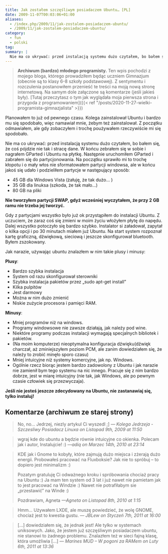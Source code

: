 ```yaml
---
title: Jak zostałem szczęśliwym posiadaczem Ubuntu… [PL]
date: 2009-11-07T00:03:06+01:00
aliases:
  - /index.php/2009/11/jak-zostalem-posiadaczem-ubuntu/
  - /2009/11/jak-zostalem-posiadaczem-ubuntu/
category:
  - fun
  - polski
tag:
summary: |
  Nie ma co ukrywać: przed instalacją systemu dużo czytałem, bo bałem się, że coś pójdzie nie tak i stracę dane. W końcu zebrałem się w sobie i nagrałem GParted i Ubuntu na płytkę. Następnie uruchomiłem GParted i zabrałem się do partycjonowania. Na początku sprawiło mi to trochę kłopotu i o mały włos nie sformatowałem partycji windowsa, ale w końcu jakoś się udało i podzieliłem partycje w następujący sposób
---
```


> **Archiwum (bardzo) młodego programisty.** Ten wpis pochodzi z mojego bloga, którego prowadziłem będąc uczniem Gimnazjum (obecnie są to klasy 6-8 szkoły podstawowej). Z sentymentu i rozczulenia postanowiłem przenieść te treści na moją nową stronę internetową. Na samym dole załączone są komentarze (jeśli jakieś były). [Tutaj przeczytasz o tym jak wyglądała moja pierwsza strona i przygoda z programowaniem]({{< ref "/posts/2020-11-27-wielki-programista-gimnazjalista" >}})
> 

Planowałem to już od pewnego czasu. Kolega zainstalował Ubuntu i bardzo mu się spodobało, więc namawiał mnie, żebym też zainstalował. Z początku odmawiałem, ale gdy zobaczyłem i trochę poużywałem rzeczywiście mi się spodobało.

Nie ma co ukrywać: przed instalacją systemu dużo czytałem, bo bałem się, że coś pójdzie nie tak i stracę dane. W końcu zebrałem się w sobie i nagrałem GParted i Ubuntu na płytkę. Następnie uruchomiłem GParted i zabrałem się do partycjonowania. Na początku sprawiło mi to trochę kłopotu i o mały włos nie sformatowałem partycji windowsa, ale w końcu jakoś się udało i podzieliłem partycje w następujący sposób:

- 45 GB dla Windows Vista (żałuję, że tak dużo… )
- 35 GB dla linuksa (szkoda, że tak mało…)
- 80 GB na pliki

**Nie tworzyłem partycji SWAP, gdyż wcześniej wyczytałem, że przy 2 GB ramu nie trzeba jej tworzyć.**

Gdy z partycjami wszystko było już ok przystąpiłem do instalacji Ubuntu. Z uczuciem, że zaraz coś się zmieni w moim życiu włożyłem płytę do napędu. Dalej wszystko potoczyło się bardzo szybko. Instalator si załadował, zapytał o kilka opcji i po 30 minutach miałem już Ubuntu. Na start system rozpoznał kartę graficzną, dźwiękową, sieciową i jeszcze skonfigurował bluetooth. Byłem zszokowany.

Jak narazie, używając ubuntu znalazłem w nim takie plusy i minusy:

**Plusy**:

- Bardzo szybka instalacja
- System od razu skonfigurował sterowniki
- Szybka instalacja pakietów przez „sudo apt-get install”
- Kilka pulpitów
- Jest darmowy
- Można w nim dużo zmienić
- Niskie zużycie procesora i pamięci RAM.

**Minusy**:

- Mniej programów niż na windows.
- Programy windowsowe nie zawsze działają, jak należy pod wine.
- Niektóre programy podczas instalacji wymagają specjalnych bibliotek i pakietów.
- (Na moim komputerze) nieoptymalna konfiguracja dźwięku(dźwięk charczał, aż zminiejszyłem poziom PCM, ale zanim dowiedziałem się, że należy to zrobić minęło sporo czasu)
- Mniej intuicyjne niż systemy komercyjne, jak np. Windows.
- Ogólnie rzecz biorąc jestem bardzo zadowolony z Ubuntu i jak narazie nie zamienił bym tego systemu na nic innego. Pracuje się z nim bardzo dobrze, jest w miarę intuicyjny (nie tak, jak Windows, ale po pewnym czasie człowiek się przezwyczaja).


**Jeśli nie jesteś jeszcze zdecydowany na Ubuntu, nie zastanawiaj się, tylko instaluj!**

## Komentarze (archiwum ze starej strony)

> No, no… Jedrzej, niezly artykul Ci wyszedl ;]
> *— Kolega Jedrzeja - Szczesliwy Posiadacz Linuxa on Listopad 9th, 2009 at 11:50*

> wgraj kde do ubuntu a będzie równie intuicyjne co okienka.
> Polecam jak i autor, Instalujcie! :)
> *—adiq on Marzec 14th, 2010 at 23:14*

> KDE jak i Gnome to kobyły, które zajmują dużo miejsca i zżerają dużo energii. Probowałeś pracować na Fluxboksie?
> Jak nie to spróbuj – to dopiero jest minimalizm :)
> 
> Pozatym gratuluję Ci odważnego kroku i spróbowania chociaż pracy na Ubuntu :)
> Ja mam ten system od 3 lat i już nawet nie pamietam jak to jest pracować na Windzie :) Nawet nie potrafiłabym sie „przestawić” na Winde :)
>
> Pozdrawiam,
> Agneta
>  *—Agneta on Listopad 8th, 2010 at 1:15*

> Hmm… Używałem LXDE, ale muszę powiedzieć, że wolę GNOME, chociaż jest to kwestia gustu.
>  *— JBLew on Styczeń 7th, 2011 at 16:00*

> [...] dowiedziałem się, że jednak jest! Ale tylko w systemach﻿ uniksowych. Jako, że jestem już szczęśliwym posiadaczem ubuntu, nie stanowi to żadnego problemu. Znalazłem też w sieci fajną klasę, która umożliwia [...]
> *— Marines MUD – W pogoni za RAMem on Luty 6th, 2011 at 13:36*
